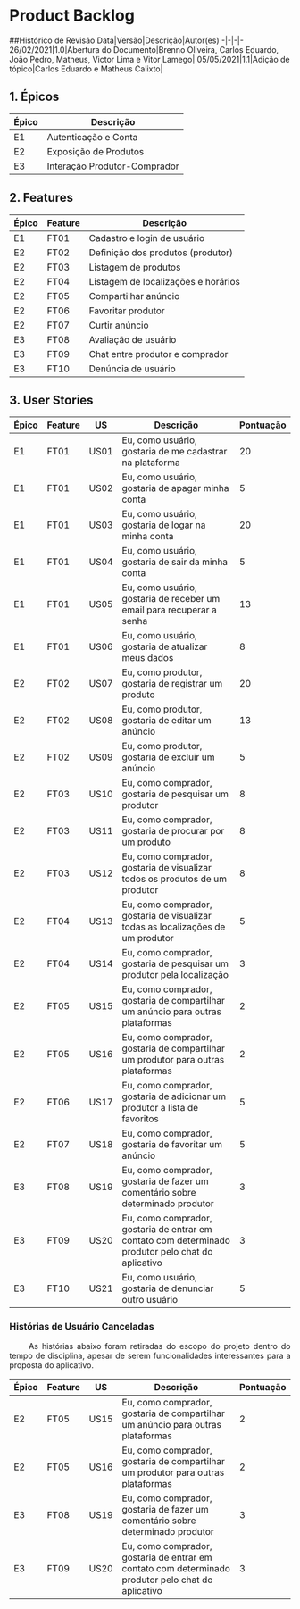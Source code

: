 # Product Backlog
##Histórico de Revisão
Data|Versão|Descrição|Autor(es)
-|-|-|-
26/02/2021|1.0|Abertura do Documento|Brenno Oliveira, Carlos Eduardo, João Pedro, Matheus, Victor Lima e Vitor Lamego|
05/05/2021|1.1|Adição de tópico|Carlos Eduardo e Matheus Calixto|

## 1. Épicos
Épico|Descrição
-|-
E1|Autenticação e Conta
E2|Exposição de Produtos
E3|Interação Produtor-Comprador

## 2. Features
Épico|Feature|Descrição
-|-|-
E1|FT01|Cadastro e login de usuário
E2|FT02|Definição dos produtos (produtor)
E2|FT03|Listagem de produtos
E2|FT04|Listagem de localizações e horários
E2|FT05|Compartilhar anúncio
E2|FT06|Favoritar produtor
E2|FT07|Curtir anúncio
E3|FT08|Avaliação de usuário
E3|FT09|Chat entre produtor e comprador
E3|FT10|Denúncia de usuário


## 3. User Stories
Épico|Feature|US|Descrição|Pontuação
-|-|-|-|-
E1|FT01|US01|Eu, como usuário, gostaria de me cadastrar na plataforma|20
E1|FT01|US02|Eu, como usuário, gostaria de apagar minha conta|5
E1|FT01|US03|Eu, como usuário, gostaria de logar na minha conta|20
E1|FT01|US04|Eu, como usuário, gostaria de sair da minha conta|5
E1|FT01|US05|Eu, como usuário, gostaria de receber um email para recuperar a senha|13
E1|FT01|US06|Eu, como usuário, gostaria de atualizar meus dados|8
E2|FT02|US07|Eu, como produtor, gostaria de registrar um produto|20
E2|FT02|US08|Eu, como produtor, gostaria de editar um anúncio|13
E2|FT02|US09|Eu, como produtor, gostaria de excluir um anúncio|5
E2|FT03|US10|Eu, como comprador, gostaria de pesquisar um produtor|8
E2|FT03|US11|Eu, como comprador, gostaria de procurar por um produto|8
E2|FT03|US12|Eu, como comprador, gostaria de visualizar todos os produtos de um produtor|8
E2|FT04|US13|Eu, como comprador, gostaria de visualizar todas as localizações de um produtor|5
E2|FT04|US14|Eu, como comprador, gostaria de pesquisar um produtor pela localização|3
E2|FT05|US15|Eu, como comprador, gostaria de compartilhar um anúncio para outras plataformas|2
E2|FT05|US16|Eu, como comprador, gostaria de compartilhar um produtor para outras plataformas|2
E2|FT06|US17|Eu, como comprador, gostaria de adicionar um produtor a lista de favoritos|5
E2|FT07|US18|Eu, como comprador, gostaria de favoritar um anúncio|5
E3|FT08|US19|Eu, como comprador, gostaria de fazer um comentário sobre determinado produtor|3
E3|FT09|US20|Eu, como comprador, gostaria de entrar em contato com determinado produtor pelo chat do aplicativo|3
E3|FT10|US21|Eu, como usuário, gostaria de denunciar outro usuário|5


### Histórias de Usuário Canceladas
<p align = "justify">&emsp;&emsp; As histórias abaixo foram retiradas do escopo do projeto dentro do tempo de disciplina, apesar de serem funcionalidades interessantes para a proposta do aplicativo.</p>

Épico|Feature|US|Descrição|Pontuação
-|-|-|-|-
E2|FT05|US15|Eu, como comprador, gostaria de compartilhar um anúncio para outras plataformas|2
E2|FT05|US16|Eu, como comprador, gostaria de compartilhar um produtor para outras plataformas|2
E3|FT08|US19|Eu, como comprador, gostaria de fazer um comentário sobre determinado produtor|3
E3|FT09|US20|Eu, como comprador, gostaria de entrar em contato com determinado produtor pelo chat do aplicativo|3